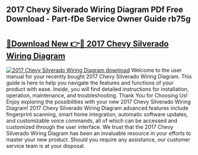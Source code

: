 ## 2017 Chevy Silverado Wiring Diagram PDf Free Download - Part-fDe Service Owner Guide rb75g

# <h2><a href="http://dfppfe2.blite.top/?on=2017+Chevy+Silverado+Wiring+Diagram">🔗Download New 👉🔴 2017 Chevy Silverado Wiring Diagram</a></h2>

[![2017 Chevy Silverado Wiring Diagram download](https://i.imgur.com/lujVjoI.png)](http://dfppfe2.blite.top/?on=2017+Chevy+Silverado+Wiring+Diagram)
Welcome to the user manual for your recently bought 2017 Chevy Silverado Wiring Diagram. This guide is here to help you navigate the features and functions of your product with ease. Inside, you will find detailed instructions for installation, operation, maintenance, and troubleshooting. Thank You for Choosing Us! Enjoy exploring the possibilities with your new 2017 Chevy Silverado Wiring Diagram! 2017 Chevy Silverado Wiring Diagram advanced features include fingerprint scanning, smart home integration, automatic software updates, and customizable voice commands, all of which can be accessed and customized through the user interface. We trust that the 2017 Chevy Silverado Wiring Diagram has been an invaluable resource in your efforts to master your new product. Should you require any assistance, our customer service team is at your disposal.
